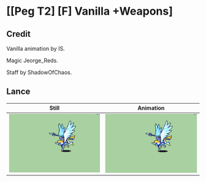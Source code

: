 # [\[Peg T2\] \[F\] Vanilla +Weapons]

## Credit

Vanilla animation by IS.

Magic Jeorge_Reds.

Staff by ShadowOfChaos.
	
## Lance

| Still | Animation |
| :---: | :-------: |
| ![Lance still](./Lance_000.png) | ![Lance animation](./Lance.gif) |
